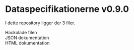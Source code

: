 # Dataspecifikationerne v0.9.0
I dette repository ligger der 3 filer.  
  
Hackolade filen  
JSON dokumentation  
HTML dokumentation  
